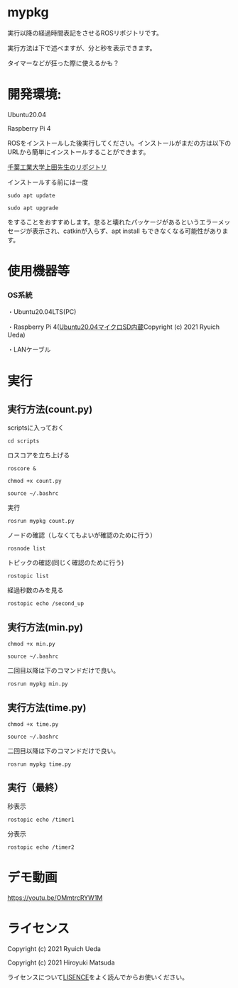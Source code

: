 # mypkg

実行以降の経過時間表記をさせるROSリポジトリです。

実行方法は下で述べますが、分と秒を表示できます。

タイマーなどが狂った際に使えるかも？

# 開発環境:
Ubuntu20.04

Raspberry Pi 4

ROSをインストールした後実行してください。インストールがまだの方は以下のURLから簡単にインストールすることができます。

[千葉工業大学上田先生のリポジトリ](https://github.com/ryuichiueda/ros_setup_scripts_Ubuntu20.04_server)

インストールする前には一度 
 ```
 sudo apt update
 ```
 ```
 sudo apt upgrade
 ```
 をすることをおすすめします。怠ると壊れたパッケージがあるというエラーメッセージが表示され、catkinが入らず、apt install もできなくなる可能性があります。

# 使用機器等
### OS系統
・Ubuntu20.04LTS(PC)

・Raspberry Pi 4([Ubuntu20.04マイクロSD内蔵](https://onl.tw/a45isMj)Copyright (c) 2021 Ryuich Ueda)

・LANケーブル

# 実行
## 実行方法(count.py)
scriptsに入っておく
 ```
 cd scripts
 ```

ロスコアを立ち上げる
 ```
roscore &
 ```
 ```
chmod +x count.py
 ```
  ```
source ~/.bashrc
 ```
 実行
 ```
rosrun mypkg count.py
 ```
 ノードの確認（しなくてもよいが確認のために行う）
 ```
rosnode list
 ```
 トピックの確認(同じく確認のために行う)
 ```
rostopic list
 ```
 経過秒数のみを見る
 ```
rostopic echo /second_up
 ```
## 実行方法(min.py)
  ```
chmod +x min.py
 ```
  ```
source ~/.bashrc
 ```
 二回目以降は下のコマンドだけで良い。
 ```
rosrun mypkg min.py
 ```

## 実行方法(time.py)
  ```
chmod +x time.py
 ```
  ```
source ~/.bashrc
 ```
 二回目以降は下のコマンドだけで良い。
 ```
rosrun mypkg time.py
 ```
## 実行（最終）
 秒表示
 ```
rostopic echo /timer1
 ```
 分表示
  ```
rostopic echo /timer2
 ```
# デモ動画

https://youtu.be/OMmtrcRYW1M

# ライセンス
Copyright (c) 2021 Ryuich Ueda

Copyright (c) 2021 Hiroyuki Matsuda

ライセンスについて[LISENCE](https://github.com/hiro2001/mypkg/blob/main/LICENSE)をよく読んでからお使いください。
